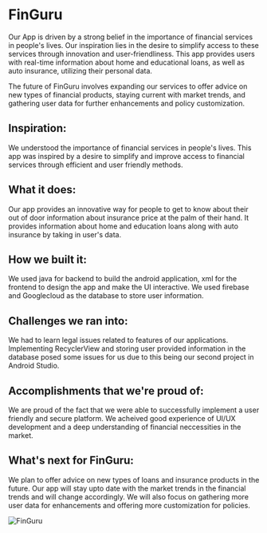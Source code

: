 # FinGuru
Our App is driven by a strong belief in the importance of financial services in people's lives. Our 
inspiration lies in the desire to simplify access to these services through innovation and user-friendliness. 
This app provides users with real-time information about home and educational loans, as well as auto insurance, 
utilizing their personal data. 


The future of FinGuru involves expanding our services to offer advice on new types of financial products, 
staying current with market trends, and gathering user data for further enhancements and policy customization.

## Inspiration:
We understood the importance of financial services in people's lives. This app was inspired by a desire to simplify and improve access to financial services through efficient and user friendly methods.

## What it does:
Our app provides an innovative way for people to get to know about their out of door information about insurance price at the palm of their hand. It provides information about home and education loans along with auto insurance by taking in user's data.

## How we built it:
We used java for backend to build the android application, xml for the frontend to design the app and make the UI interactive. We used firebase and Googlecloud as the database to store user information.

## Challenges we ran into:
We had to learn legal issues related to features of our applications. Implementing RecyclerView and storing user provided information in the database posed some issues for us due to this being our second project in Android Studio.

## Accomplishments that we're proud of:
We are proud of the fact that we were able to successfully implement a user friendly and secure platform. We acheived good experience of UI/UX development and a deep understanding of financial neccessities in the market.

## What's next for FinGuru:
We plan to offer advice on new types of loans and insurance products in the future. Our app will stay upto date with the market trends in the financial trends and will change accordingly. We will also focus on gathering more user data for enhancements and offering more customization for policies.



![FinGuru](https://github.com/InshaadMerchant/FinGuru/assets/91715509/24cf8f35-4acd-400c-a0cc-a89a15ca650f)
